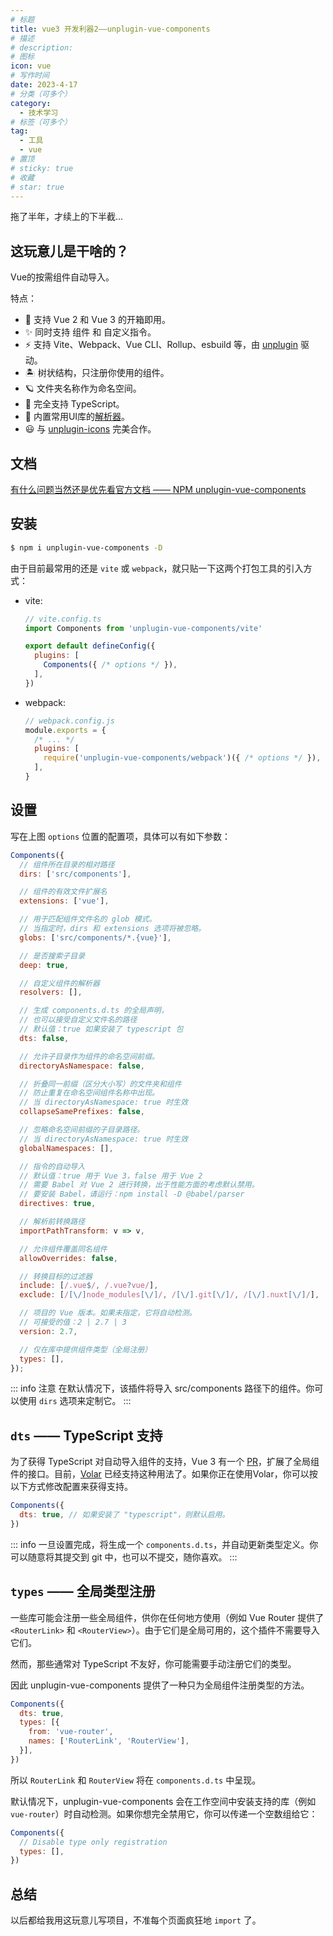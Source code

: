 ```yaml
---
# 标题
title: vue3 开发利器2——unplugin-vue-components
# 描述
# description:
# 图标
icon: vue
# 写作时间
date: 2023-4-17
# 分类（可多个）
category:
  - 技术学习
# 标签（可多个）
tag:
  - 工具
  - vue
# 置顶
# sticky: true
# 收藏
# star: true
---
```


拖了半年，才续上的下半截...

## 这玩意儿是干啥的？

Vue的按需组件自动导入。

特点：

- 💚 支持 Vue 2 和 Vue 3 的开箱即用。
- ✨ 同时支持 组件 和 自定义指令。
- ⚡️ 支持 Vite、Webpack、Vue CLI、Rollup、esbuild 等，由 [unplugin](https://github.com/unjs/unplugin) 驱动。
- 🏝 树状结构，只注册你使用的组件。
- 🪐 文件夹名称作为命名空间。
- 🦾 完全支持 TypeScript。
- 🌈 内置常用UI库的[解析器](https://www.npmjs.com/package/unplugin-vue-components#importing-from-ui-libraries)。
- 😃 与 [unplugin-icons](https://github.com/antfu/unplugin-icons) 完美合作。

## 文档

[有什么问题当然还是优先看官方文档 —— NPM unplugin-vue-components](https://www.npmjs.com/package/unplugin-vue-components)

## 安装

```sh
$ npm i unplugin-vue-components -D
```

由于目前最常用的还是 ```vite``` 或 ```webpack```，就只贴一下这两个打包工具的引入方式：

- vite:

  ```js
  // vite.config.ts
  import Components from 'unplugin-vue-components/vite'

  export default defineConfig({
    plugins: [
      Components({ /* options */ }),
    ],
  })
  ```

- webpack:

  ```js
  // webpack.config.js
  module.exports = {
    /* ... */
    plugins: [
      require('unplugin-vue-components/webpack')({ /* options */ }),
    ],
  }
  ```

## 设置

写在上图 ```options``` 位置的配置项，具体可以有如下参数：

```js
Components({
  // 组件所在目录的相对路径
  dirs: ['src/components'],

  // 组件的有效文件扩展名
  extensions: ['vue'],

  // 用于匹配组件文件名的 glob 模式。
  // 当指定时，dirs 和 extensions 选项将被忽略。
  globs: ['src/components/*.{vue}'],

  // 是否搜索子目录
  deep: true,

  // 自定义组件的解析器
  resolvers: [],

  // 生成 components.d.ts 的全局声明，
  // 也可以接受自定义文件名的路径
  // 默认值：true 如果安装了 typescript 包
  dts: false,

  // 允许子目录作为组件的命名空间前缀。
  directoryAsNamespace: false,

  // 折叠同一前缀（区分大小写）的文件夹和组件
  // 防止重复在命名空间组件名称中出现。
  // 当 directoryAsNamespace: true 时生效
  collapseSamePrefixes: false,

  // 忽略命名空间前缀的子目录路径。
  // 当 directoryAsNamespace: true 时生效
  globalNamespaces: [],

  // 指令的自动导入
  // 默认值：true 用于 Vue 3，false 用于 Vue 2
  // 需要 Babel 对 Vue 2 进行转换，出于性能方面的考虑默认禁用。
  // 要安装 Babel，请运行：npm install -D @babel/parser
  directives: true,

  // 解析前转换路径
  importPathTransform: v => v,

  // 允许组件覆盖同名组件
  allowOverrides: false,

  // 转换目标的过滤器
  include: [/.vue$/, /.vue?vue/],
  exclude: [/[\/]node_modules[\/]/, /[\/].git[\/]/, /[\/].nuxt[\/]/],

  // 项目的 Vue 版本。如果未指定，它将自动检测。
  // 可接受的值：2 | 2.7 | 3
  version: 2.7,

  // 仅在库中提供组件类型（全局注册）
  types: [],
});
```

::: info
注意 在默认情况下，该插件将导入 src/components 路径下的组件。你可以使用 `dirs` 选项来定制它。
:::

## `dts` —— TypeScript 支持

为了获得 TypeScript 对自动导入组件的支持，Vue 3 有一个 [PR](https://github.com/vuejs/core/pull/3399)，扩展了全局组件的接口。目前，[Volar](https://github.com/johnsoncodehk/volar) 已经支持这种用法了。如果你正在使用Volar，你可以按以下方式修改配置来获得支持。

```js
Components({
  dts: true, // 如果安装了 "typescript"，则默认启用。
})
```

::: info
一旦设置完成，将生成一个 `components.d.ts`，并自动更新类型定义。你可以随意将其提交到 git 中，也可以不提交，随你喜欢。
:::

## `types` —— 全局类型注册

一些库可能会注册一些全局组件，供你在任何地方使用（例如 Vue Router 提供了 `<RouterLink>` 和 `<RouterView>`）。由于它们是全局可用的，这个插件不需要导入它们。

然而，那些通常对 TypeScript 不友好，你可能需要手动注册它们的类型。

因此 unplugin-vue-components 提供了一种只为全局组件注册类型的方法。

```js
Components({
  dts: true,
  types: [{
    from: 'vue-router',
    names: ['RouterLink', 'RouterView'],
  }],
})
```

所以 `RouterLink` 和 `RouterView` 将在 `components.d.ts` 中呈现。

默认情况下，unplugin-vue-components 会在工作空间中安装支持的库（例如 `vue-router`）时自动检测。如果你想完全禁用它，你可以传递一个空数组给它：

```js
Components({
  // Disable type only registration
  types: [],
})
```

## 总结

以后都给我用这玩意儿写项目，不准每个页面疯狂地 ```import``` 了。
